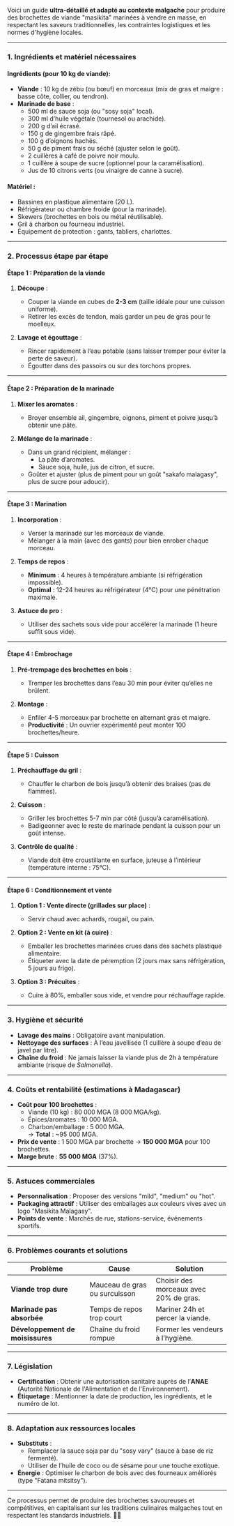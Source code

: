 Voici un guide **ultra-détaillé et adapté au contexte malgache** pour produire des brochettes de viande "masikita" marinées à vendre en masse, en respectant les saveurs traditionnelles, les contraintes logistiques et les normes d'hygiène locales.

---

### **1. Ingrédients et matériel nécessaires**  
#### **Ingrédients (pour 10 kg de viande)**:  
- **Viande** : 10 kg de zébu (ou bœuf) en morceaux (mix de gras et maigre : basse côte, collier, ou tendron).  
- **Marinade de base** :  
  - 500 ml de sauce soja (ou "sosy soja" local).  
  - 300 ml d’huile végétale (tournesol ou arachide).  
  - 200 g d’ail écrasé.  
  - 150 g de gingembre frais râpé.  
  - 100 g d’oignons hachés.  
  - 50 g de piment frais ou séché (ajuster selon le goût).  
  - 2 cuillères à café de poivre noir moulu.  
  - 1 cuillère à soupe de sucre (optionnel pour la caramélisation).  
  - Jus de 10 citrons verts (ou vinaigre de canne à sucre).  

#### **Matériel** :  
- Bassines en plastique alimentaire (20 L).  
- Réfrigérateur ou chambre froide (pour la marinade).  
- Skewers (brochettes en bois ou métal réutilisable).  
- Gril à charbon ou fourneau industriel.  
- Équipement de protection : gants, tabliers, charlottes.  

---

### **2. Processus étape par étape**  

#### **Étape 1 : Préparation de la viande**  
1. **Découpe** :  
   - Couper la viande en cubes de **2-3 cm** (taille idéale pour une cuisson uniforme).  
   - Retirer les excès de tendon, mais garder un peu de gras pour le moelleux.  

2. **Lavage et égouttage** :  
   - Rincer rapidement à l’eau potable (sans laisser tremper pour éviter la perte de saveur).  
   - Égoutter dans des passoirs ou sur des torchons propres.  

---

#### **Étape 2 : Préparation de la marinade**  
1. **Mixer les aromates** :  
   - Broyer ensemble ail, gingembre, oignons, piment et poivre jusqu’à obtenir une pâte.  

2. **Mélange de la marinade** :  
   - Dans un grand récipient, mélanger :  
     - La pâte d’aromates.  
     - Sauce soja, huile, jus de citron, et sucre.  
   - Goûter et ajuster (plus de piment pour un goût "sakafo malagasy", plus de sucre pour adoucir).  

---

#### **Étape 3 : Marination**  
1. **Incorporation** :  
   - Verser la marinade sur les morceaux de viande.  
   - Mélanger à la main (avec des gants) pour bien enrober chaque morceau.  

2. **Temps de repos** :  
   - **Minimum** : 4 heures à température ambiante (si réfrigération impossible).  
   - **Optimal** : 12-24 heures au réfrigérateur (4°C) pour une pénétration maximale.  

3. **Astuce de pro** :  
   - Utiliser des sachets sous vide pour accélérer la marinade (1 heure suffit sous vide).  

---

#### **Étape 4 : Embrochage**  
1. **Pré-trempage des brochettes en bois** :  
   - Tremper les brochettes dans l’eau 30 min pour éviter qu’elles ne brûlent.  

2. **Montage** :  
   - Enfiler 4-5 morceaux par brochette en alternant gras et maigre.  
   - **Productivité** : Un ouvrier expérimenté peut monter 100 brochettes/heure.  

---

#### **Étape 5 : Cuisson**  
1. **Préchauffage du gril** :  
   - Chauffer le charbon de bois jusqu’à obtenir des braises (pas de flammes).  

2. **Cuisson** :  
   - Griller les brochettes 5-7 min par côté (jusqu’à caramélisation).  
   - Badigeonner avec le reste de marinade pendant la cuisson pour un goût intense.  

3. **Contrôle de qualité** :  
   - Viande doit être croustillante en surface, juteuse à l’intérieur (température interne : 75°C).  

---

#### **Étape 6 : Conditionnement et vente**  
1. **Option 1 : Vente directe (grillades sur place)** :  
   - Servir chaud avec achards, rougail, ou pain.  

2. **Option 2 : Vente en kit (à cuire)** :  
   - Emballer les brochettes marinées crues dans des sachets plastique alimentaire.  
   - Étiqueter avec la date de péremption (2 jours max sans réfrigération, 5 jours au frigo).  

3. **Option 3 : Précuites** :  
   - Cuire à 80%, emballer sous vide, et vendre pour réchauffage rapide.  

---

### **3. Hygiène et sécurité**  
- **Lavage des mains** : Obligatoire avant manipulation.  
- **Nettoyage des surfaces** : À l’eau javellisée (1 cuillère à soupe d’eau de javel par litre).  
- **Chaîne du froid** : Ne jamais laisser la viande plus de 2h à température ambiante (risque de *Salmonella*).  

---

### **4. Coûts et rentabilité (estimations à Madagascar)**  
- **Coût pour 100 brochettes** :  
  - Viande (10 kg) : 80 000 MGA (8 000 MGA/kg).  
  - Épices/aromates : 10 000 MGA.  
  - Charbon/emballage : 5 000 MGA.  
  → **Total** : ~95 000 MGA.  
- **Prix de vente** : 1 500 MGA par brochette → **150 000 MGA** pour 100 brochettes.  
- **Marge brute** : **55 000 MGA** (37%).  

---

### **5. Astuces commerciales**  
- **Personnalisation** : Proposer des versions "mild", "medium" ou "hot".  
- **Packaging attractif** : Utiliser des emballages aux couleurs vives avec un logo "Masikita Malagasy".  
- **Points de vente** : Marchés de rue, stations-service, événements sportifs.  

---

### **6. Problèmes courants et solutions**  
| **Problème**              | **Cause**                      | **Solution**                          |  
|---------------------------|--------------------------------|---------------------------------------|  
| **Viande trop dure**      | Mauceau de gras ou surcuisson | Choisir des morceaux avec 20% de gras. |  
| **Marinade pas absorbée** | Temps de repos trop court      | Mariner 24h et percer la viande.      |  
| **Développement de moisissures** | Chaîne du froid rompue | Former les vendeurs à l’hygiène.      |  

---

### **7. Législation**  
- **Certification** : Obtenir une autorisation sanitaire auprès de l’**ANAE** (Autorité Nationale de l'Alimentation et de l'Environnement).  
- **Étiquetage** : Mentionner la date de production, les ingrédients, et le numéro de lot.  

---

### **8. Adaptation aux ressources locales**  
- **Substituts** :  
  - Remplacer la sauce soja par du "sosy vary" (sauce à base de riz fermenté).  
  - Utiliser de l’huile de coco ou de sésame pour une touche exotique.  
- **Énergie** : Optimiser le charbon de bois avec des fourneaux améliorés (type "Fatana mitsitsy").  

---

Ce processus permet de produire des brochettes savoureuses et compétitives, en capitalisant sur les traditions culinaires malgaches tout en respectant les standards industriels. 🍢🔥
